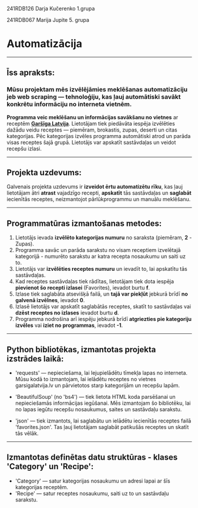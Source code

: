 241RDB126 Darja Kučerenko 1.grupa

241RDB067 Marija Jupite 5. grupa

# Automatizācija
---
## Īss apraksts:
### Mūsu projektam mēs izvēlējāmies meklēšanas automatizāciju jeb **web scraping** — tehnoloģiju, kas ļauj automātiski savākt konkrētu informāciju no interneta vietnēm.

**Programma veic meklēšanu un informācijas savākšanu no vietnes** ar receptēm **[Garšīga Latvija](https://www.garsigalatvija.lv/)**.
Lietotājam tiek piedāvāta iespēja izvēlēties dažādu veidu receptes — piemēram, brokastis, zupas, deserti un citas kategorijas.
Pēc kategorijas izvēles programma automātiski atrod un parāda visas receptes šajā grupā.
Lietotājs var apskatīt sastāvdaļas un veidot recepšu izlasi.

---

## Projekta uzdevums:

Galvenais projekta uzdevums ir **izveidot ērtu automatizētu rīku**,
kas ļauj lietotājam ātri **atrast** vajadzīgo recepti,
**apskatīt** tās sastāvdaļas
un **saglabāt** iecienītās receptes,
neizmantojot pārlūkprogrammu un manuālu meklēšanu.

---

## Programmatūras izmantošanas metodes:

1. Lietotājs ievada **izvēlēto kategorijas numuru** no saraksta (piemēram, **2** - Zupas).
2. Programma savāc un parāda sarakstu no visam receptiem izvelētajā kategorijā - numurēto sarakstu ar katra recepta nosaukumu un saiti uz to.
3. Lietotājs var **izvēlēties receptes numuru** un ievadīt to, lai apskatītu tās sastāvdaļas.
4. Kad receptes sastāvdaļas tiek rādītas, lietotājam tiek dota iespēja **pievienot šo recepti izlasei** (Favorites), ievadot burtu **f**.
5. Izlase tiek saglabāta atsevišķā failā, un **tajā var piekļūt** jebkurā brīdī **no galvenā izvēlnes**, ievadot **0**.
6. Izlasē lietotājs var apskatīt saglabātās receptes, skatīt to sastāvdaļas vai **dzēst receptes no izlases** ievadot burtu **d**.
7. Programma nodrošina arī iespēju jebkurā brīdī **atgriezties pie kategoriju izvēles** vai **iziet no programmas**, ievadot **-1**.

---

## Python bibliotēkas, izmantotas projekta izstrādes laikā:

* 'requests' — nepieciešama, lai lejupielādētu tīmekļa lapas no interneta.
  Mūsu kodā to izmantojam, lai ielādētu receptes no vietnes garsigalatvija.lv un pārvietotos starp kategorijām un recepšu lapām.

* 'BeautifulSoup' (no 'bs4') — tiek lietota HTML koda parsēšanai un nepieciešamās informācijas iegūšanai.
  Mēs izmantojam šo bibliotēku, lai no lapas iegūtu recepšu nosaukumus, saites un sastāvdaļu sarakstu.

* 'json' — tiek izmantots, lai saglabātu un ielādētu iecienītās receptes failā 'favorites.json'.
  Tas ļauj lietotājam saglabāt patikušās receptes un skatīt tās vēlāk.

---

## Izmantotas definētas datu struktūras - klases 'Category' un 'Recipe':

* 'Category' — satur kategorijas nosaukumu un adresi lapai ar šīs kategorijas receptēm.
* 'Recipe' — satur receptes nosaukumu, saiti uz to un sastāvdaļu sarakstu.
